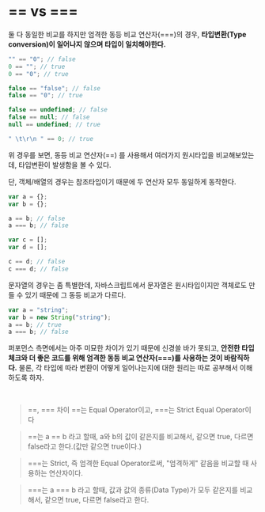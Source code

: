 # == vs ===

둘 다 동일한 비교를 하지만 엄격한 동등 비교 연산자(===)의 경우, **타입변환(Type conversion)이 일어나지 않으며 타입이 일치해야한다.**

```javascript
"" == "0"; // false
0 == ""; // true
0 == "0"; // true

false == "false"; // false
false == "0"; // true

false == undefined; // false
false == null; // false
null == undefined; // true

" \t\r\n " == 0; // true
```

위 경우를 보면, 동등 비교 연산자(==) 를 사용해서 여러가지 원시타입을 비교해보았는데, 타입변환이 발생함을 볼 수 있다.

단, 객체/배열의 경우는 참조타입이기 때문에 두 연산자 모두 동일하게 동작한다.

```javascript
var a = {};
var b = {};

a == b; // false
a === b; // false

var c = [];
var d = [];

c == d; // false
c === d; // false
```

문자열의 경우는 좀 특별한데, 자바스크립트에서 문자열은 원시타입이지만 객체로도 만들 수 있기 때문에 그 동등 비교가 다르다.

```javascript
var a = "string";
var b = new String("string");
a == b; // true
a === b; // false
```

퍼포먼스 측면에서는 아주 미묘한 차이가 있기 때문에 신경쓸 바가 못되고, **안전한 타입 체크와 더 좋은 코드를 위해 엄격한 동등 비교 연산자(===)를 사용하는 것이 바람직하다.** 물론, 각 타입에 따라 변환이 어떻게 일어나는지에 대한 원리는 따로 공부해서 이해하도록 하자.

<br>

> ==, === 차이
> ==는 Equal Operator이고, ===는 Strict Equal Operator이다

> ==는 a == b 라고 할때, a와 b의 값이 같은지를 비교해서, 같으면 true, 다르면 false라고 한다.(값만 같으면 true이다.)

> ===는 Strict, 즉 엄격한 Equal Operator로써, "엄격하게" 같음을 비교할 때 사용하는 연산자이다.

> ===는 a === b 라고 할때, 값과 값의 종류(Data Type)가 모두 같은지를 비교해서, 같으면 true, 다르면 false라고 한다.
